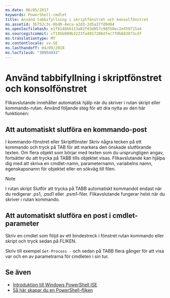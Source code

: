 ```yaml
---
ms.date: 06/05/2017
keywords: PowerShell-cmdlet
title: Använd tabbifyllning i skriptfönstret och konsolfönstret
ms.assetid: 3b752c3c-0bd0-4eca-a2d3-2d5a37fd9d84
ms.openlocfilehash: e1f8146b6113a82fd3d857c98550ec2e459715a4
ms.sourcegitcommit: cf195b090b3223fa4917206dfec7f0b603873cdf
ms.translationtype: MT
ms.contentlocale: sv-SE
ms.lasthandoff: 04/09/2018
ms.locfileid: "30954933"
---
```

# <a name="how-to-use-tab-completion-in-the-script-pane-and-console-pane"></a>Använd tabbifyllning i skriptfönstret och konsolfönstret

Flikavslutande innehåller automatisk hjälp när du skriver i rutan skript eller kommando-rutan. Använd följande steg för att dra nytta av den här funktionen:

## <a name="to-automatically-complete-a-command-entry"></a>Att automatiskt slutföra en kommando-post

I kommando-fönstret eller Skriptfönster Skriv några tecken på ett kommando och tryck på TAB för att markera den önskade slutförande texten. Om flera objekt som börjar med texten som du ursprungligen angav, fortsätter du att trycka på TABB tills objektet visas. Flikavslutande kan hjälpa dig med att skriva en cmdlet-namn, parameternamn, variabelns namn, egenskapsnamn för objektet eller en sökväg till filen.

> [!NOTE]
> I rutan skript Slutför att trycka på TABB automatiskt kommandot endast när du redigerar .ps1, .psd1 eller .psm1-filer. Flikavslutande fungerar helst när du skriver i rutan kommando.

## <a name="to-automatically-complete-a-cmdlet-parameter-entry"></a>Att automatiskt slutföra en post i cmdlet-parameter

Skriv en cmdlet som följd av ett bindestreck i fönstret rutan kommando eller skript och tryck sedan på FLIKEN.

Skriv till exempel `Get-Process -` och sedan på TABB flera gånger för att visa var och en av parametrarna för cmdleten i sin tur.

## <a name="see-also"></a>Se även

- [Introduktion till Windows PowerShell ISE](Introducing-the-Windows-PowerShell-ISE.md)
- [Så här skapar du en PowerShell-fliken](How-to-Create-a-PowerShell-Tab-in-Windows-PowerShell-ISE.md)
